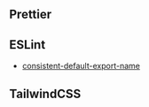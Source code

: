 ## Prettier

## ESLint

- [consistent-default-export-name](https://www.npmjs.com/package/eslint-plugin-consistent-default-export-name)

## TailwindCSS

